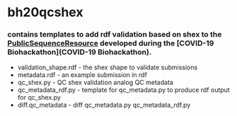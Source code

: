 # bh20qcshex

### contains templates to add rdf validation based on shex to the [PublicSequenceResource](ttps://github.com/virtual-biohackathons/covid-19-bh20/wiki/PublicSequenceResource) developed during the [COVID-19 Biohackathon](COVID-19 Biohackathon). 

* validation_shape.rdf - the shex shape to validate submissions
* metadata.rdf - an example submission in rdf
* qc_shex.py - QC shex validation analog QC metadata	
* qc_metadata_rdf.py - template for qc_metadata.py to produce rdf output for qc_shex.py  
* diff.qc_metadata - diff qc_metadata.py qc_metadata_rdf.py  
